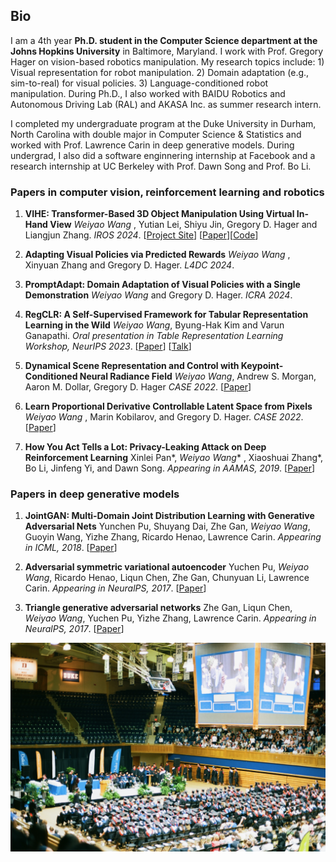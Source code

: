 ## Bio

I am a 4th year **Ph.D. student in the Computer Science department at the Johns Hopkins University** in Baltimore, Maryland. I work with Prof. Gregory Hager on vision-based robotics manipulation. My research topics include: 1) Visual representation for robot manipulation. 2) Domain adaptation (e.g., sim-to-real) for visual policies. 3) Language-conditioned robot manipulation. During Ph.D., I also worked with BAIDU Robotics and Autonomous Driving Lab (RAL) and AKASA Inc. as summer research intern.

I completed my undergraduate program at the Duke University in Durham, North Carolina with double major in Computer Science & Statistics and worked with Prof. Lawrence Carin in deep generative models. During undergrad, I also did a software enginnering internship at Facebook and a research internship at UC Berkeley with Prof. Dawn Song and Prof. Bo Li.

### Papers in computer vision, reinforcement learning and robotics

1. **VIHE: Transformer-Based 3D Object Manipulation Using Virtual In-Hand View**
_Weiyao Wang_ , Yutian Lei, Shiyu Jin, Gregory D. Hager and Liangjun Zhang.
_IROS 2024_. [[Project Site](https://vihe-3d.github.io)] [[Paper](https://arxiv.org/abs/2403.11461)][[Code](https://github.com/doublelei/VIHE)]

1. **Adapting Visual Policies via Predicted Rewards**
_Weiyao Wang_ , Xinyuan Zhang and Gregory D. Hager.
_L4DC 2024_.

1. **PromptAdapt: Domain Adaptation of Visual Policies with a Single Demonstration**
_Weiyao Wang_ and Gregory D. Hager.
_ICRA 2024_. 

1. **RegCLR: A Self-Supervised Framework for Tabular Representation Learning in the Wild**
_Weiyao Wang_, Byung-Hak Kim and Varun Ganapathi.
_Oral presentation in Table Representation Learning Workshop, NeurIPS 2023_. [[Paper](arxiv.org/pdf/2211.01165)] [[Talk](https://slideslive.com/38996604/regclr-a-selfsupervised-framework-for-tabular-representation-learning-in-the-wild)]

1. **Dynamical Scene Representation and Control with Keypoint-Conditioned Neural Radiance Field**
_Weiyao Wang_, Andrew S. Morgan, Aaron M. Dollar, Gregory D. Hager
_CASE 2022_. [[Paper](arxiv.org/pdf/2110.08239)]

1. **Learn Proportional Derivative Controllable Latent Space from Pixels**
_Weiyao Wang_ , Marin Kobilarov, and Gregory D. Hager.
_CASE 2022_. [[Paper](arxiv.org/pdf/2110.08239)]

1. **How You Act Tells a Lot: Privacy-Leaking Attack on Deep Reinforcement Learning**
Xinlei Pan*, _Weiyao Wang_* , Xiaoshuai Zhang*, Bo Li, Jinfeng Yi, and Dawn Song.
_Appearing in AAMAS, 2019_. [[Paper](arxiv.org/abs/1904.11082)]

### Papers in deep generative models 

1. **JointGAN: Multi-Domain Joint Distribution Learning with Generative Adversarial Nets**
Yunchen Pu, Shuyang Dai, Zhe Gan, _Weiyao Wang_, Guoyin Wang, Yizhe Zhang, Ricardo Henao, Lawrence Carin.
_Appearing in ICML, 2018_. [[Paper](arxiv.org/abs/1806.02978)]

1. **Adversarial symmetric variational autoencoder**
Yuchen Pu, _Weiyao Wang_, Ricardo Henao, Liqun Chen, Zhe Gan, Chunyuan Li, Lawrence Carin.
_Appearing in NeuralPS, 2017_. [[Paper](papers.nips.cc/paper/7020-adversarial-symmetric-variational-autoencoder)]

1. **Triangle generative adversarial networks**
Zhe Gan, Liqun Chen, _Weiyao Wang_, Yuchen Pu, Yizhe Zhang, Lawrence Carin.
_Appearing in NeuralPS, 2017_. [[Paper](papers.nips.cc/paper/7109-triangle-generative-adversarial-networks)]

![Image](DukeGraduation.jpeg)



